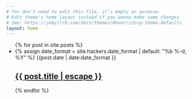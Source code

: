 ```yaml
---
# You don't need to edit this file, it's empty on purpose.
# Edit theme's home layout instead if you wanna make some changes
# See: https://jekyllrb.com/docs/themes/#overriding-theme-defaults
layout: home
---
```


<ul class="post-list">
	{% for post in site.posts %}
	<li>
	    {% assign date_format = site.hackers.date_format | default: "%b %-d, %Y" %}
	    <span class="post-meta">{{post.date | date:date_format }}</span>
       	    <h2>
		<a class="post-link" href="{{ post.url  | relative_url }}">{{ post.title | escape }}</a>
       	    </h2>
	</li>
	{% endfor %}
</ul> 

